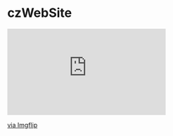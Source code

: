 # czWebSite

<div style="width:360px;max-width:100%;"><div style="height:0;padding-bottom:54.44%;position:relative;"><iframe width="360" height="196" style="position:absolute;top:0;left:0;width:100%;height:100%;" frameBorder="0" src="https://imgflip.com/embed/4e7iro"></iframe></div><p><a href="https://imgflip.com/gif/4e7iro">via Imgflip</a></p></div>
